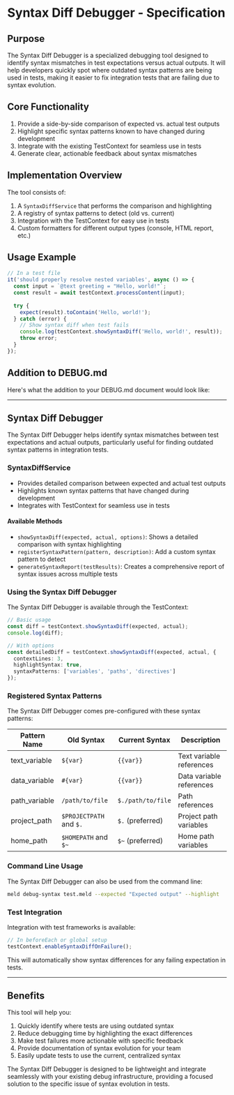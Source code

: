 # Syntax Diff Debugger - Specification

## Purpose

The Syntax Diff Debugger is a specialized debugging tool designed to identify syntax mismatches in test expectations versus actual outputs. It will help developers quickly spot where outdated syntax patterns are being used in tests, making it easier to fix integration tests that are failing due to syntax evolution.

## Core Functionality

1. Provide a side-by-side comparison of expected vs. actual test outputs
2. Highlight specific syntax patterns known to have changed during development
3. Integrate with the existing TestContext for seamless use in tests
4. Generate clear, actionable feedback about syntax mismatches

## Implementation Overview

The tool consists of:

1. A `SyntaxDiffService` that performs the comparison and highlighting
2. A registry of syntax patterns to detect (old vs. current)
3. Integration with the TestContext for easy use in tests
4. Custom formatters for different output types (console, HTML report, etc.)

## Usage Example

```typescript
// In a test file
it('should properly resolve nested variables', async () => {
  const input = `@text greeting = "Hello, world!"`;
  const result = await testContext.processContent(input);
  
  try {
    expect(result).toContain('Hello, world!');
  } catch (error) {
    // Show syntax diff when test fails
    console.log(testContext.showSyntaxDiff('Hello, world!', result));
    throw error;
  }
});
```

## Addition to DEBUG.md

Here's what the addition to your DEBUG.md document would look like:

---

## Syntax Diff Debugger

The Syntax Diff Debugger helps identify syntax mismatches between test expectations and actual outputs, particularly useful for finding outdated syntax patterns in integration tests.

### SyntaxDiffService

- Provides detailed comparison between expected and actual test outputs
- Highlights known syntax patterns that have changed during development
- Integrates with TestContext for seamless use in tests

#### Available Methods

- `showSyntaxDiff(expected, actual, options)`: Shows a detailed comparison with syntax highlighting
- `registerSyntaxPattern(pattern, description)`: Add a custom syntax pattern to detect
- `generateSyntaxReport(testResults)`: Creates a comprehensive report of syntax issues across multiple tests

### Using the Syntax Diff Debugger

The Syntax Diff Debugger is available through the TestContext:

```typescript
// Basic usage
const diff = testContext.showSyntaxDiff(expected, actual);
console.log(diff);

// With options
const detailedDiff = testContext.showSyntaxDiff(expected, actual, {
  contextLines: 3,
  highlightSyntax: true,
  syntaxPatterns: ['variables', 'paths', 'directives']
});
```

### Registered Syntax Patterns

The Syntax Diff Debugger comes pre-configured with these syntax patterns:

| Pattern Name | Old Syntax | Current Syntax | Description |
|--------------|------------|----------------|-------------|
| text_variable | `${var}` | `{{var}}` | Text variable references |
| data_variable | `#{var}` | `{{var}}` | Data variable references |
| path_variable | `/path/to/file` | `$./path/to/file` | Path references |
| project_path | `$PROJECTPATH` and `$.` | `$.` (preferred) | Project path variables |
| home_path | `$HOMEPATH` and `$~` | `$~` (preferred) | Home path variables |

### Command Line Usage

The Syntax Diff Debugger can also be used from the command line:

```bash
meld debug-syntax test.meld --expected "Expected output" --highlight
```

### Test Integration

Integration with test frameworks is available:

```typescript
// In beforeEach or global setup
testContext.enableSyntaxDiffOnFailure();
```

This will automatically show syntax differences for any failing expectation in tests.

---

## Benefits

This tool will help you:

1. Quickly identify where tests are using outdated syntax
2. Reduce debugging time by highlighting the exact differences
3. Make test failures more actionable with specific feedback
4. Provide documentation of syntax evolution for your team
5. Easily update tests to use the current, centralized syntax

The Syntax Diff Debugger is designed to be lightweight and integrate seamlessly with your existing debug infrastructure, providing a focused solution to the specific issue of syntax evolution in tests.